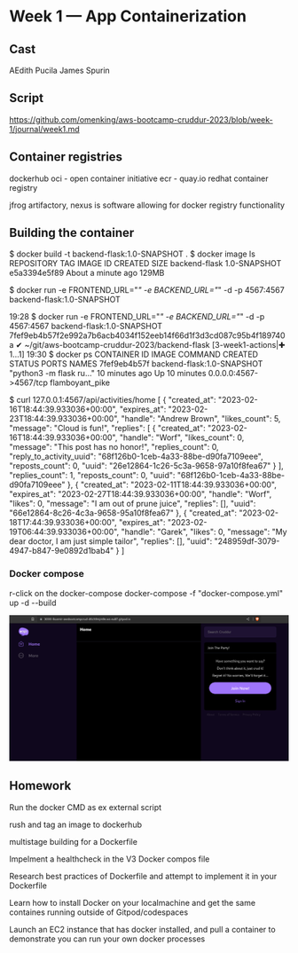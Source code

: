 # Week 1 — App Containerization

## Cast

AEdith Pucila
James Spurin

## Script

https://github.com/omenking/aws-bootcamp-cruddur-2023/blob/week-1/journal/week1.md

## Container registries

dockerhub
oci - open container initiative
ecr - 
quay.io
redhat container registry


jfrog artifactory, nexus is software allowing for docker registry functionality

## Building the container

 $ docker build -t backend-flask:1.0-SNAPSHOT .
 $ docker image ls
REPOSITORY                                    TAG                 IMAGE ID            CREATED              SIZE
backend-flask                                 1.0-SNAPSHOT        e5a3394e5f89        About a minute ago   129MB

$ docker run -e FRONTEND_URL="*" -e BACKEND_URL="*" -d -p 4567:4567 backend-flask:1.0-SNAPSHOT

19:28 $ docker run -e FRONTEND_URL="*" -e BACKEND_URL="*" -d -p 4567:4567 backend-flask:1.0-SNAPSHOT
7fef9eb4b57f2e992a7b6acb4034f152eeb14f66d1f3d3cd087c95b4f189740a
✔ ~/git/aws-bootcamp-cruddur-2023/backend-flask [3-week1-actions|✚ 1…1] 
19:30 $ docker ps
CONTAINER ID        IMAGE                        COMMAND                  CREATED             STATUS              PORTS                    NAMES
7fef9eb4b57f        backend-flask:1.0-SNAPSHOT   "python3 -m flask ru…"   10 minutes ago      Up 10 minutes       0.0.0.0:4567->4567/tcp   flamboyant_pike

$ curl 127.0.0.1:4567/api/activities/home
[
  {
    "created_at": "2023-02-16T18:44:39.933036+00:00",
    "expires_at": "2023-02-23T18:44:39.933036+00:00",
    "handle": "Andrew Brown",
    "likes_count": 5,
    "message": "Cloud is fun!",
    "replies": [
      {
        "created_at": "2023-02-16T18:44:39.933036+00:00",
        "handle": "Worf",
        "likes_count": 0,
        "message": "This post has no honor!",
        "replies_count": 0,
        "reply_to_activity_uuid": "68f126b0-1ceb-4a33-88be-d90fa7109eee",
        "reposts_count": 0,
        "uuid": "26e12864-1c26-5c3a-9658-97a10f8fea67"
      }
    ],
    "replies_count": 1,
    "reposts_count": 0,
    "uuid": "68f126b0-1ceb-4a33-88be-d90fa7109eee"
  },
  {
    "created_at": "2023-02-11T18:44:39.933036+00:00",
    "expires_at": "2023-02-27T18:44:39.933036+00:00",
    "handle": "Worf",
    "likes": 0,
    "message": "I am out of prune juice",
    "replies": [],
    "uuid": "66e12864-8c26-4c3a-9658-95a10f8fea67"
  },
  {
    "created_at": "2023-02-18T17:44:39.933036+00:00",
    "expires_at": "2023-02-19T06:44:39.933036+00:00",
    "handle": "Garek",
    "likes": 0,
    "message": "My dear doctor, I am just simple tailor",
    "replies": [],
    "uuid": "248959df-3079-4947-b847-9e0892d1bab4"
  }
]


### Docker compose

r-click on the docker-compose 
docker-compose -f "docker-compose.yml" up -d --build 

![app_running_on_gitpod](./img/09.png)

## Homework

Run the docker CMD as ex external script

rush and tag an image to dockerhub

multistage building for a Dockerfile 

Impelment a healthcheck in the V3 Docker compos file

Research best practices of Dockerfile and attempt to implement it in your Dockerfile

Learn how to install Docker on your localmachine and get the same containes running outside of Gitpod/codespaces

Launch an EC2 instance that has docker installed, and pull a container to demonstrate you can run your own docker processes
